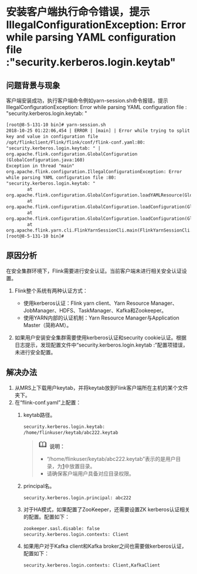 # 安装客户端执行命令错误，提示IllegalConfigurationException: Error while parsing YAML configuration file :"security.kerberos.login.keytab"<a name="mrs_03_0133"></a>

## 问题背景与现象<a name="zh-cn_topic_0167276112_section370710207470"></a>

客户端安装成功，执行客户端命令例如yarn-session.sh命令报错，提示IllegalConfigurationException: Error while parsing YAML configuration file : "security.kerberos.login.keytab: "

```
[root@8-5-131-10 bin]# yarn-session.sh
2018-10-25 01:22:06,454 | ERROR | [main] | Error while trying to split key and value in configuration file /opt/flinkclient/Flink/flink/conf/flink-conf.yaml:80: "security.kerberos.login.keytab: " | org.apache.flink.configuration.GlobalConfiguration (GlobalConfiguration.java:160)
Exception in thread "main" org.apache.flink.configuration.IllegalConfigurationException: Error while parsing YAML configuration file :80: "security.kerberos.login.keytab: "
        at org.apache.flink.configuration.GlobalConfiguration.loadYAMLResource(GlobalConfiguration.java:161)
        at org.apache.flink.configuration.GlobalConfiguration.loadConfiguration(GlobalConfiguration.java:112)
        at org.apache.flink.configuration.GlobalConfiguration.loadConfiguration(GlobalConfiguration.java:79)
        at org.apache.flink.yarn.cli.FlinkYarnSessionCli.main(FlinkYarnSessionCli.java:482)
[root@8-5-131-10 bin]#
```

## 原因分析<a name="zh-cn_topic_0167276112_section19940122851412"></a>

在安全集群环境下，Flink需要进行安全认证。当前客户端未进行相关安全认证设置。

1.  Flink整个系统有两种认证方式：
    -   使用kerberos认证：Flink  yarn client、Yarn Resource  Manager、JobManager、HDFS、TaskManager、Kafka和Zookeeper。
    -   使用YARN内部的认证机制：Yarn  Resource Manager与Application Master（简称AM）。

2.  如果用户安装安全集群需要使用kerberos认证和security cookie认证。根据日志提示，发现配置文件中“security.kerberos.login.keytab :”配置项错误，未进行安全配置。

## 解决办法<a name="zh-cn_topic_0167276112_section359043201"></a>

1.  <a name="zh-cn_topic_0167276112_li1710292815513"></a>从MRS上下载用户keytab，并将keytab放到Flink客户端所在主机的某个文件夹下。
2.  在“flink-conf.yaml”上配置：
    1.  keytab路径。

        ```
        security.kerberos.login.keytab: /home/flinkuser/keytab/abc222.keytab
        ```

        >![](public_sys-resources/icon-note.gif) **说明：** 
        >-   “/home/flinkuser/keytab/abc222.keytab”表示的是用户目录，为[1](#zh-cn_topic_0167276112_li1710292815513)中放置目录。
        >-   请确保客户端用户具备对应目录权限。


    1.  principal名。

        ```
        security.kerberos.login.principal: abc222
        ```

    1.  对于HA模式，如果配置了ZooKeeper，还需要设置ZK kerberos认证相关的配置。配置如下：

        ```
        zookeeper.sasl.disable: false 
        security.kerberos.login.contexts: Client
        ```

    1.  如果用户对于Kafka client和Kafka broker之间也需要做kerberos认证，配置如下：

        ```
        security.kerberos.login.contexts: Client,KafkaClient
        ```



